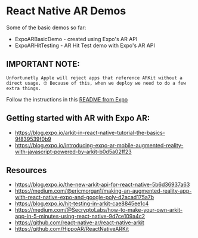 # React Native AR Demos

Some of the basic demos so far:

- ExpoARBasicDemo - created using Expo's AR API
- ExpoARHitTesting - AR Hit Test demo with Expo's AR API

## IMPORTANT NOTE:

```
Unfortunetly Apple will reject apps that reference ARKit without a direct usage. 🙄 Because of this, when we deploy we need to do a few extra things.
```

Follow the instructions in this [README from Expo](https://github.com/expo/expo-three/tree/master/example)

## Getting started with AR with Expo AR:

- https://blog.expo.io/arkit-in-react-native-tutorial-the-basics-9f839539f0b9
- https://blog.expo.io/introducing-expo-ar-mobile-augmented-reality-with-javascript-powered-by-arkit-b0d5a02ff23

## Resources

- https://blog.expo.io/the-new-arkit-api-for-react-native-5b6d36937a63
- https://medium.com/@ericmorgan1/making-an-augmented-reality-app-with-react-native-expo-and-google-poly-d2acad175a7b
- https://blog.expo.io/hit-testing-in-arkit-cae8845ee1c4
- https://medium.com/@SecryptoLabs/how-to-make-your-own-arkit-app-in-5-minutes-using-react-native-9d7ce109a4c2
- https://github.com/react-native-ar/react-native-arkit
- https://github.com/HippoAR/ReactNativeARKit
